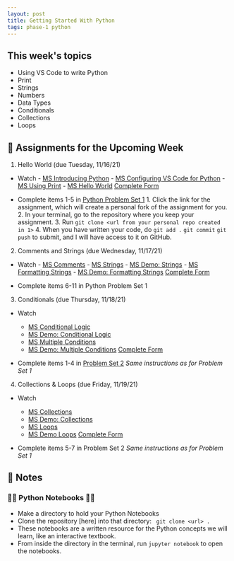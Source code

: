 ```yaml
---
layout: post
title: Getting Started With Python
tags: phase-1 python
---
```


## This week's topics

- Using VS Code to write Python
- Print
- Strings
- Numbers
- Data Types
- Conditionals
- Collections
- Loops

## 🔖 Assignments for the Upcoming Week
1. Hello World (due Tuesday, 11/16/21)
  - Watch 
        - [MS Introducing Python](https://youtu.be/7XOhibxgBlQ)
        - [MS Configuring VS Code for Python](https://youtu.be/EU8eayHWoZg)
        - [MS Using Print](https://youtu.be/FhoASwgvZHk)
        - [MS Hello World](https://youtu.be/wWwr0tDSqnE)
        [Complete Form](https://forms.gle/MHkQnbX35i2KVjsq9)

  - Complete items 1-5 in [Python Problem Set 1](https://classroom.github.com/a/FCrhDObm)
        1. Click the link for the assignment, which will create a personal fork of the assignment for you.
        2. In your terminal, go to the repository where you keep your assignment.
        3. Run `git clone <url from your personal repo created in 1>`
        4. When you have written your code, do 
        `git add .` 
        `git commit` 
        `git push` 
        to submit, and I will have access to it on GitHub.

2. Comments and Strings (due Wednesday, 11/17/21)
  - Watch
        - [MS Comments](https://youtu.be/kEuVvUc1Zec)
        - [MS Strings](https://youtu.be/tSebLz1hNpA)
        - [MS Demo: Strings](https://youtu.be/zv3cVJHCqXA)
        - [MS Formatting Strings](https://youtu.be/bQQqxysLIGE)
        - [MS Demo: Formatting Strings](https://youtu.be/E850-MF22P0)
        [Complete Form](https://forms.gle/MHkQnbX35i2KVjsq9)

  - Complete items 6-11 in Python Problem Set 1

3. Conditionals (due Thursday, 11/18/21)
 - Watch
      - [MS Conditional Logic](https://youtu.be/5pPKYWqkoek)
      - [MS Demo: Conditional Logic](https://youtu.be/zqVmqtTLmgw)
      - [MS Multiple Conditions](https://youtu.be/J9luo4cODzM)
      - [MS Demo: Multiple Conditions](https://youtu.be/J9luo4cODzM)
      [Complete Form](https://forms.gle/MHkQnbX35i2KVjsq9)

 - Complete items 1-4 in [Problem Set 2](https://classroom.github.com/a/ACYkEsBy)
    *Same instructions as for Problem Set 1*

4. Collections & Loops (due Friday, 11/19/21)
 - Watch
      - [MS Collections](https://youtu.be/beA8IsY3mQs)
      - [MS Demo: Collections](https://youtu.be/4PaSlXNjawM)
      - [MS Loops](https://youtu.be/LrOAl8vUFHY)
      - [MS Demo Loops](https://youtu.be/rAvD-6MpTw4)
      [Complete Form](https://forms.gle/MHkQnbX35i2KVjsq9)

 - Complete items 5-7 in Problem Set 2
    *Same instructions as for Problem Set 1*


## 🦉 Notes

###  🐍📒 Python Notebooks 🐍📒
- Make a directory to hold your Python Notebooks
- Clone the repository [here] into that directory:
` git clone <url> .`
- These notebooks are a written resource for the Python concepts we will learn, like an interactive textbook.
- From inside the directory in the terminal, run `jupyter notebook` to open the notebooks.


